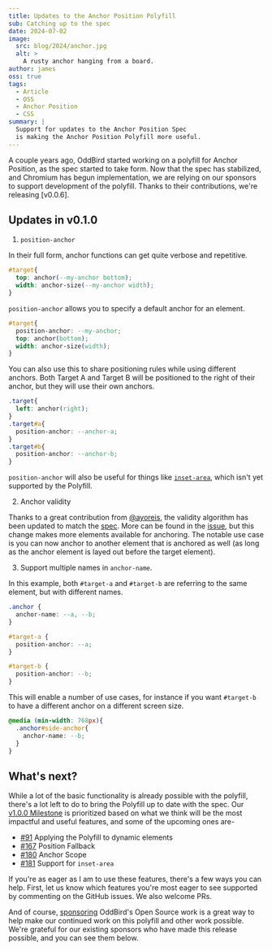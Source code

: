 ```yaml
---
title: Updates to the Anchor Position Polyfill
sub: Catching up to the spec
date: 2024-07-02
image:
  src: blog/2024/anchor.jpg
  alt: >
    A rusty anchor hanging from a board.
author: james
oss: true
tags:
  - Article
  - OSS
  - Anchor Position
  - CSS
summary: |
  Support for updates to the Anchor Position Spec
  is making the Anchor Position Polyfill more useful.
---
```

A couple years ago, OddBird started working on a polyfill for Anchor Position,
as the spec started to take form. Now that the spec has stabilized, and Chromium
has begun implementation, we are relying on our sponsors to support development
of the polyfill. Thanks to their contributions, we're releasing [v0.0.6].

[v0.1.0]: https://github.com/oddbird/css-anchor-positioning/releases/tag/v0.1.0

## Updates in v0.1.0

1. `position-anchor`

In their full form, anchor functions can get quite verbose and repetitive.


```css
#target{
  top: anchor(--my-anchor bottom);
  width: anchor-size(--my-anchor width);
}
```

`position-anchor` allows you to specify a default anchor for an element.

```css
#target{
  position-anchor: --my-anchor;
  top: anchor(bottom);
  width: anchor-size(width);
}
```

You can also use this to share positioning rules while using different anchors.
Both Target A and Target B will be positioned to the right of their anchor, but
they will use their own anchors.

```css
.target{
  left: anchor(right);
}
.target#a{
  position-anchor: --anchor-a;
}
.target#b{
  position-anchor: --anchor-b;
}
```

`position-anchor` will also be useful for things like [`inset-area`], which
isn't yet supported by the Polyfill.

[`inset-area`]: https://drafts.csswg.org/css-anchor-position-1/#inset-area

2. Anchor validity

Thanks to a great contribution from [@ayoreis], the validity algorithm has been
updated to match the [spec]. More can be found in the [issue], but this change
makes more elements available for anchoring. The notable use case is you can now
anchor to another element that is anchored as well (as long as the anchor
element is layed out before the target element).

[@ayoreis]: https://github.com/ayoreis
[spec]: https://drafts.csswg.org/css-anchor-position-1/#target
[issue]: https://github.com/oddbird/css-anchor-positioning/issues/103

3. Support multiple names in `anchor-name`.

In this example, both `#target-a` and `#target-b` are referring to the same
element, but with different names.

```css
.anchor {
  anchor-name: --a, --b;
}

#target-a {
  position-anchor: --a;
}

#target-b {
  position-anchor: --b;
}
```

This will enable a number of use cases, for instance if you want `#target-b` to
have a different anchor on a different screen size.

```css
@media (min-width: 768px){
  .anchor#side-anchor{
    anchor-name: --b;
  }
}
```

## What's next?

While a lot of the basic functionality is already possible with the polyfill,
there's a lot left to do to bring the Polyfill up to date with the spec. Our
[v1.0.0 Milestone] is prioritized based on what we think will be the most
impactful and useful features, and some of the upcoming ones are-

[v1.0.0 Milestone]: https://github.com/oddbird/css-anchor-positioning/milestone/1

- [#91] Applying the Polyfill to dynamic elements
- [#167] Position Fallback
- [#180] Anchor Scope
- [#181] Support for `inset-area`

[#91]: https://github.com/oddbird/css-anchor-positioning/issues/91
[#167]: https://github.com/oddbird/css-anchor-positioning/issues/167
[#180]: https://github.com/oddbird/css-anchor-positioning/issues/180
[#181]: https://github.com/oddbird/css-anchor-positioning/issues/181

If you're as eager as I am to use these features, there's a few ways you can
help. First, let us know which features you're most eager to see supported by
commenting on the GitHub issues. We also welcome PRs.

And of course, [sponsoring] OddBird's Open Source work is a great way to help
make our continued work on this polyfill and other work possible. We're grateful
for our existing sponsors who have made this release possible, and you can see
them below.

[sponsoring]: https://opencollective.com/oddbird-open-source
